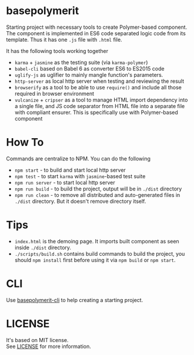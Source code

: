 # basepolymerit
Starting project with necessary tools to create Polymer-based component.  
The component is implemented in ES6 code separated logic code from its template. Thus it has one `.js` file with `.html` file.

It has the following tools working together

* `karma` + `jasmine` as the testing suite (via `karma-polymer`)
* `babel-cli` based on Babel 6 as converter ES6 to ES2015 code
* `uglify-js` as uglifier to mainly mangle function's parameters.
* `http-server` as local http server when testing and reviewing the result
* `browserify` as a tool to be able to use `require()` and include all those required in browser environment
* `vulcanize` + `cripser` as a tool to manage HTML import dependency into a single file, and JS code separator from HTML file into a separate file with compliant ensurer. This is specifically use with Polymer-based component

# How To
Commands are centralize to NPM. You can do the following

* `npm start` - to build and start local http server
* `npm test` - to start `karma` with `jasmine`-based test suite
* `npm run server` - to start local http server
* `npm run build` - to build the project, output will be in `./dist` directory
* `npm run clean` - to remove all distributed and auto-generated files in `./dist` directory. But it doesn't remove directory itself.

# Tips

* `index.html` is the demoing page. It imports built component as seen inside `./dist` directory.
* `./scripts/build.sh` contains build commands to build the project, you should `npm install` first before using it via `npm build` or `npm start`.

# CLI

Use [basepolymerit-cli](https://github.com/haxpor/basepolymerit-cli) to help creating a starting project.

# LICENSE

It's based on MIT license.  
See [LICENSE](https://github.com/haxpor/basepolymerit/blob/master/LICENSE) for more information.
